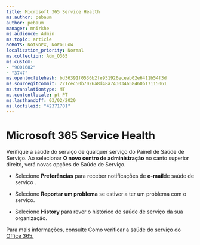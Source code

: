 ```yaml
---
title: Microsoft 365 Service Health
ms.author: pebaum
author: pebaum
manager: mnirkhe
ms.audience: Admin
ms.topic: article
ROBOTS: NOINDEX, NOFOLLOW
localization_priority: Normal
ms.collection: Adm_O365
ms.custom:
- "9001682"
- "3747"
ms.openlocfilehash: bd36391f0536b2fe951926eceab02e6411b54f3d
ms.sourcegitcommit: 221cec50b7026a8d48a743034658460b17115061
ms.translationtype: MT
ms.contentlocale: pt-PT
ms.lasthandoff: 03/02/2020
ms.locfileid: "42371701"
---
```

# <a name="microsoft-365-service-health"></a>Microsoft 365 Service Health


Verifique a saúde do serviço de qualquer serviço do Painel de Saúde de Serviço. Ao selecionar **O novo centro de administração** no canto superior direito, verá novas opções de Saúde de Serviço.

- Selecione **Preferências** para receber notificações de **e-mail**de saúde de serviço .

- Selecione **Reportar um problema** se estiver a ter um problema com o serviço.

- Selecione **History** para rever o histórico de saúde de serviço da sua organização. 

Para mais informações, consulte Como verificar a saúde do [serviço do Office 365.](https://docs.microsoft.com/en-us/office365/enterprise/view-service-health) 